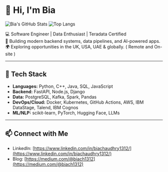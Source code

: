 # 👋 Hi, I'm Bia


![Bia's GitHub Stats](https://github-readme-stats.vercel.app/api?username=biachaudhry&show_icons=true&theme=tokyonight)
![Top Langs](https://github-readme-stats.vercel.app/api/top-langs/?username=biachaudhry&layout=compact&theme=tokyonight)


💻 Software Engineer | Data Enthusiast | Teradata Certified  
🚀 Building modern backend systems, data pipelines, and AI-powered apps.  
🌍 Exploring opportunities in the UK, USA, UAE & globally.  ( Remote and On-site )

---

## 🔧 Tech Stack
- **Languages:** Python, C++, Java, SQL, JavaScript  
- **Backend:** FastAPI, Node.js, Django  
- **Data:** PostgreSQL, Kafka, Spark, Pandas  
- **DevOps/Cloud:** Docker, Kubernetes, GitHub Actions, AWS, IBM DataStage, Talend, IBM Cognos
- **ML/NLP:** scikit-learn, PyTorch, Hugging Face, LLMs 

---

## 📫 Connect with Me
- LinkedIn: [https://www.linkedin.com/in/biachaudhry1312/](https://www.linkedin.com/in/biachaudhry1312/)  
- Blog: [https://medium.com/@biach1312](https://medium.com/@biach1312)  
